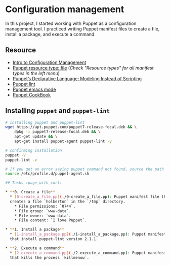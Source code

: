 # Configuration management

In this project, I started working with Puppet as a configuration management
tool. I practiced writing Puppet manifest files to create a file, install a
package, and execute a command.

## Resource

- [Intro to Configuration Management](https://www.digitalocean.com/community/tutorials/an-introduction-to-configuration-management)
- [Puppet resource type: file](https://puppet.com/docs/puppet/5.5/types/file.html) (*Check "Resource types" for all manifest types in the left menu*)
- [Puppet’s Declarative Language: Modeling Instead of Scripting](https://puppet.com/blog/puppets-declarative-language-modeling-instead-of-scripting/)
- [Puppet lint](http://puppet-lint.com/)
- [Puppet emacs mode](https://github.com/voxpupuli/puppet-mode)
- [Puppet CookBook](https://www.puppetcookbook.com/)

## Installing `puppet` and `puppet-lint`

```sh
# installing puppet and puppet-lint
wget https://apt.puppet.com/puppet7-release-focal.deb && \
    dpkg -i puppet7-release-focal.deb && \
    apt-get update && \
    apt-get install puppet-agent puppet-lint -y

# confirming installation
puppet -V
puppet-lint -v

# If you get an error saying puppet command not found, source the path
source /etc/profile.d/puppet-agent.sh

## Tasks :page_with_curl:

* **0. Create a file**
  * [0-create_a_file.pp](./0-create_a_file.pp): Puppet manifest file that
  creates a file `holberton` in the `/tmp` directory.
    * File permissions: `0744`.
    * File group: `www-data`.
    * File owner: `www-data`.
    * File content: `I love Puppet`.

* **1. Install a package**
  * [1-install_a_package.pp](./1-install_a_package.pp): Puppet manifest file
  that install puppet-lint version 2.1.1.

* **2. Execute a command**
  * [2-execute_a_command.pp](./2-execute_a_command.pp): Puppet manifest file
  that kills the process `killmenow`.